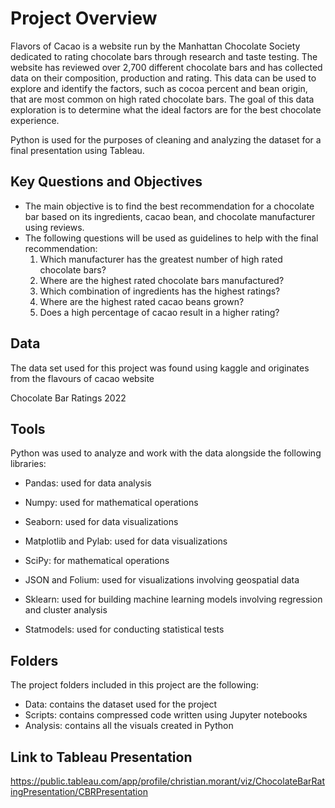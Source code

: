 # Project Overview
Flavors of Cacao is a website run by the Manhattan Chocolate Society dedicated to rating chocolate bars through research and taste testing. The website has reviewed over 2,700 different chocolate bars and has collected data on their composition, production and rating. This data can be used to explore and identify the factors, such as cocoa percent and bean origin, that are most common on high rated chocolate bars. The goal of this data exploration is to determine what the ideal factors are for the best chocolate experience. 

Python is used for the purposes of cleaning and analyzing the dataset for a final presentation using Tableau.

## Key Questions and Objectives
- The main objective is to find the best recommendation for a chocolate bar based on its ingredients, cacao bean, and chocolate manufacturer using reviews.
- The following questions will be used as guidelines to help with the final recommendation:
  1. Which manufacturer has the greatest number of high rated chocolate bars?
  2. Where are the highest rated chocolate bars manufactured?
  3. Which combination of ingredients has the highest ratings?
  4. Where are the highest rated cacao beans grown?
  5. Does a high percentage of cacao result in a higher rating?

## Data
The data set used for this project was found using kaggle and originates from the flavours of cacao website 

Chocolate Bar Ratings 2022 

## Tools 
Python was used to analyze and work with the data alongside the following libraries:

- Pandas: used for data analysis

- Numpy: used for mathematical operations

- Seaborn: used for data visualizations

- Matplotlib and Pylab: used for data visualizations

- SciPy: for mathematical operations
  
- JSON and Folium: used for visualizations involving geospatial data
  
- Sklearn: used for building machine learning models involving regression and cluster analysis

- Statmodels: used for conducting statistical tests

  

## Folders
The project folders included in this project are the following:

- Data: contains the dataset used for the project
- Scripts: contains compressed code written using Jupyter notebooks
- Analysis: contains all the visuals created in Python

## Link to Tableau Presentation
https://public.tableau.com/app/profile/christian.morant/viz/ChocolateBarRatingPresentation/CBRPresentation
